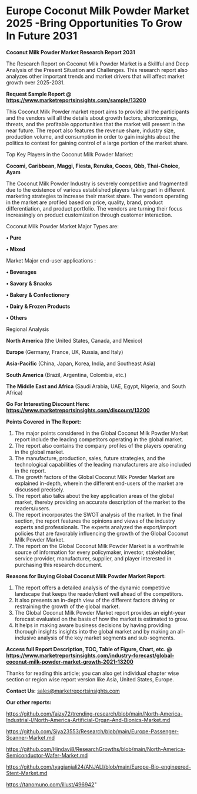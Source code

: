 # Europe Coconut Milk Powder Market 2025 -Bring Opportunities To Grow In Future 2031

<strong>Coconut Milk Powder Market Research Report 2031</strong>

The Research Report on Coconut Milk Powder Market is a Skillful and Deep Analysis of the Present Situation and Challenges. This research report also analyzes other important trends and market drivers that will affect market growth over 2025-2031.

<strong>Request Sample Report @ <a href=https://www.marketreportsinsights.com/sample/13200>https://www.marketreportsinsights.com/sample/13200</a></strong>

This Coconut Milk Powder market report aims to provide all the participants and the vendors will all the details about growth factors, shortcomings, threats, and the profitable opportunities that the market will present in the near future. The report also features the revenue share, industry size, production volume, and consumption in order to gain insights about the politics to contest for gaining control of a large portion of the market share.

Top Key Players in the Coconut Milk Powder Market:

<strong>Cocomi, Caribbean, Maggi, Fiesta, Renuka, Cocos, Qbb, Thai-Choice, Ayam</strong>

The Coconut Milk Powder Industry is severely competitive and fragmented due to the existence of various established players taking part in different marketing strategies to increase their market share. The vendors operating in the market are profiled based on price, quality, brand, product differentiation, and product portfolio. The vendors are turning their focus increasingly on product customization through customer interaction.

Coconut Milk Powder Market Major Types are:

<strong>• Pure

• Mixed</strong>

Market Major end-user applications :

<strong>• Beverages

• Savory & Snacks

• Bakery & Confectionery

• Dairy & Frozen Products

• Others</strong>

Regional Analysis

</u><strong><b>North America</b></strong> (the United States, Canada, and Mexico)

<strong><b>Europe </b></strong>(Germany, France, UK, Russia, and Italy)

<strong><b>Asia-Pacific</b></strong> (China, Japan, Korea, India, and Southeast Asia)

<strong><b>South America</b></strong> (Brazil, Argentina, Colombia, etc.)

<strong><b>The Middle East and Africa</b></strong> (Saudi Arabia, UAE, Egypt, Nigeria, and South Africa)

<strong>Go For Interesting Discount Here: <a href=https://www.marketreportsinsights.com/discount/13200>https://www.marketreportsinsights.com/discount/13200</a></strong>

<strong>Points Covered in The Report:</strong>
<ol>
  <li>The major points considered in the Global Coconut Milk Powder Market report include the leading competitors operating in the global market.</li>
  <li>The report also contains the company profiles of the players operating in the global market.</li>
  <li>The manufacture, production, sales, future strategies, and the technological capabilities of the leading manufacturers are also included in the report.</li>
  <li>The growth factors of the Global Coconut Milk Powder Market are explained in-depth, wherein the different end-users of the market are discussed precisely.</li>
  <li>The report also talks about the key application areas of the global market, thereby providing an accurate description of the market to the readers/users.</li>
  <li>The report incorporates the SWOT analysis of the market. In the final section, the report features the opinions and views of the industry experts and professionals. The experts analyzed the export/import policies that are favorably influencing the growth of the Global Coconut Milk Powder Market.</li>
  <li>The report on the Global Coconut Milk Powder Market is a worthwhile source of information for every policymaker, investor, stakeholder, service provider, manufacturer, supplier, and player interested in purchasing this research document.</li>
</ol>
<strong>Reasons for Buying Global Coconut Milk Powder Market Report:</strong>

<ol>
  <li>The report offers a detailed analysis of the dynamic competitive landscape that keeps the reader/client well ahead of the competitors.</li>
  <li>It also presents an in-depth view of the different factors driving or restraining the growth of the global market.</li>
  <li>The Global Coconut Milk Powder Market report provides an eight-year forecast evaluated on the basis of how the market is estimated to grow.</li>
  <li>It helps in making aware business decisions by having providing thorough insights insights into the global market and by making an all-inclusive analysis of the key market segments and sub-segments.</li>
</ol>
<strong>Access full Report Description, TOC, Table of Figure, Chart, etc. @ <a href=https://www.marketreportsinsights.com/industry-forecast/global-coconut-milk-powder-market-growth-2021-13200>https://www.marketreportsinsights.com/industry-forecast/global-coconut-milk-powder-market-growth-2021-13200</a></strong>


Thanks for reading this article; you can also get individual chapter wise section or region wise report version like Asia, United States, Europe.

<strong>Contact Us:</strong>
sales@marketreportsinsights.com

<strong>Our other reports:</strong>

<a href=https://github.com/faizy72/trending-research/blob/main/North-America-Industrial-I/North-America-Artificial-Organ-And-Bionics-Market.md>https://github.com/faizy72/trending-research/blob/main/North-America-Industrial-I/North-America-Artificial-Organ-And-Bionics-Market.md</a>

<a href=https://github.com/Siya23553/Research/blob/main/Europe-Passenger-Scanner-Market.md>https://github.com/Siya23553/Research/blob/main/Europe-Passenger-Scanner-Market.md</a>

<a href=https://github.com/Hindavi8/ResearchGrowths/blob/main/North-America-Semiconductor-Wafer-Market.md>https://github.com/Hindavi8/ResearchGrowths/blob/main/North-America-Semiconductor-Wafer-Market.md</a>

<a href=https://github.com/tyagianjali24/ANJALI/blob/main/Europe-Bio-engineered-Stent-Market.md>https://github.com/tyagianjali24/ANJALI/blob/main/Europe-Bio-engineered-Stent-Market.md</a>

<a href=https://tanomuno.com/illust/496942>https://tanomuno.com/illust/496942</a>"
